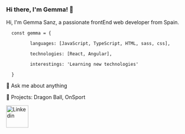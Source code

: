 ### Hi there, I'm Gemma! 👋

Hi, I'm Gemma Sanz, a passionate frontEnd web developer from Spain.

      const gemma = {

             languages: [JavaScript, TypeScript, HTML, sass, css],
  
             technologies: [React, Angular],
  
             interestings: 'Learning new technologies'
  
      }

💬 Ask me about anything

🔭 Projects: Dragon Ball, OnSport


[<img src=https://www.iconfinder.com/data/icons/social-messaging-ui-color-shapes-2-free/128/social-linkedin-circle-512.png height=60px alt='Linkedin'></img>](https://www.linkedin.com/in/gemma-sanz-rabadan/)


<!--
**gemmas95/gemmas95** is a ✨ _special_ ✨ repository because its `README.md` (this file) appears on your GitHub profile.

Here are some ideas to get you started:

- 🔭 I’m currently working on ...
- 🌱 I’m currently learning ...
- 👯 I’m looking to collaborate on ...
- 🤔 I’m looking for help with ...
- 💬 Ask me about ...
- 📫 How to reach me: ...
- 😄 Pronouns: ...
- ⚡ Fun fact: ...
-->
